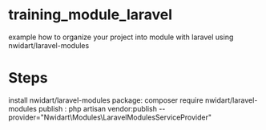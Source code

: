 # training_module_laravel
example how to organize your project into module with laravel using nwidart/laravel-modules
# Steps
install nwidart/laravel-modules package: composer require nwidart/laravel-modules
publish : php artisan vendor:publish --provider="Nwidart\Modules\LaravelModulesServiceProvider"
